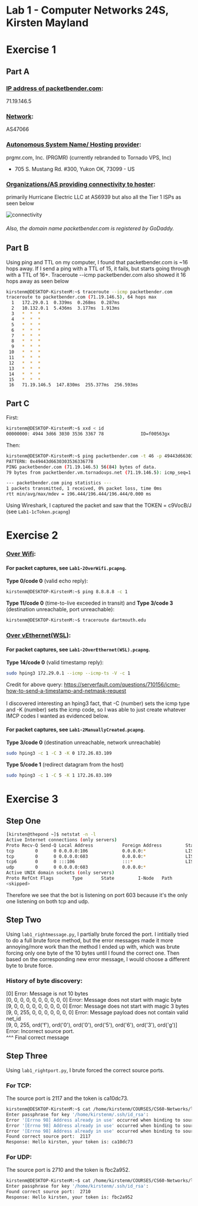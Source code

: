 # Lab 1 - Computer Networks 24S, Kirsten Mayland

# Exercise 1
## Part A
### <ins>IP address of packetbender.com</ins>: 
71.19.146.5
### <ins>Network</ins>: 
AS47066 
### <ins>Autonomous System Name/ Hosting provider</ins>:
prgmr.com, Inc. (PRGMR) (currently rebranded to Tornado VPS, Inc)
* 705 S. Mustang Rd. #300, Yukon OK, 73099  - US

### <ins>Organizations/AS providing connectivity to hoster</ins>:
primarily Hurricane Electric LLC at AS6939 but also all the Tier 1 ISPs as seen below

![connectivity](images/connectivity.png)

###### Also, the domain name packetbender.com is registered by GoDaddy.

## Part B
Using ping and TTL on my computer, I found that packetbender.com is ~16 hops away. If I send a ping with a TTL of 15, it fails, but starts going through with a TTL of 16+. Traceroute --icmp packetbender.com also showed it 16 hops away as seen below

```bash
kirstenm@DESKTOP-KirstenM:~$ traceroute --icmp packetbender.com
traceroute to packetbender.com (71.19.146.5), 64 hops max
  1   172.29.0.1  0.339ms  0.268ms  0.287ms 
  2   10.132.0.1  5.436ms  3.177ms  1.913ms 
  3   *  *  * 
  4   *  *  * 
  5   *  *  * 
  6   *  *  * 
  7   *  *  * 
  8   *  *  * 
  9   *  *  * 
 10   *  *  * 
 11   *  *  * 
 12   *  *  * 
 13   *  *  * 
 14   *  *  * 
 15   *  *  * 
 16   71.19.146.5  147.830ms  255.377ms  256.593ms 
```

## Part C
First:
```bash
kirstenm@DESKTOP-KirstenM:~$ xxd < id
00000000: 4944 3d66 3030 3536 3367 78              ID=f00563gx
```
Then:
```bash
kirstenm@DESKTOP-KirstenM:~$ ping packetbender.com -t 46 -p 49443d6630303536336778 -c 1
PATTERN: 0x49443d6630303536336778
PING packetbender.com (71.19.146.5) 56(84) bytes of data.
79 bytes from packetbender.vm.tornadovps.net (71.19.146.5): icmp_seq=1 ttl=52 time=196 ms

--- packetbender.com ping statistics ---
1 packets transmitted, 1 received, 0% packet loss, time 0ms
rtt min/avg/max/mdev = 196.444/196.444/196.444/0.000 ms
```
Using Wireshark, I captured the packet and saw that the TOKEN = c9VocB/J (see `Lab1-1cToken.pcapng`)

# Exercise 2

### <ins>Over Wifi</ins>:
#### For packet captures, see `Lab1-2OverWifi.pcapng`. 
__Type 0/code 0__ (valid echo reply): 
```bash
kirstenm@DESKTOP-KirstenM:~$ ping 8.8.8.8 -c 1
```
__Type 11/code 0__ (time-to-live exceeded in transit) and __Type 3/code 3__ (destination unreachable, port unreachable):
```bash
kirstenm@DESKTOP-KirstenM:~$ traceroute dartmouth.edu
```

### <ins>Over vEthernet(WSL)</ins>:
#### For packet captures, see `Lab1-2OverEthernet(WSL).pcapng`. 
__Type 14/code 0__ (valid timestamp reply):
```bash
sudo hping3 172.29.0.1 --icmp --icmp-ts -V -c 1
```    
Credit for above query: https://serverfault.com/questions/710156/icmp-how-to-send-a-timestamp-and-netmask-request \
\
I discovered interesting an hping3 fact, that -C (number) sets the icmp type and -K (number) sets the icmp code, so I was able to just create whatever IMCP codes I wanted as evidenced below. 
#### For packet captures, see `Lab1-2ManuallyCreated.pcapng`. 
__Type 3/code 0__ (destination unreachable, network unreachable)
```bash
sudo hping3 -c 1 -C 3 -K 0 172.26.83.109
```
__Type 5/code 1__ (redirect datagram from the host)
```bash
sudo hping3 -c 1 -C 5 -K 1 172.26.83.109
```


# Exercise 3
## Step One
```bash
[kirsten@thepond ~]$ netstat -n -l
Active Internet connections (only servers)
Proto Recv-Q Send-Q Local Address           Foreign Address         State      
tcp        0      0 0.0.0.0:106             0.0.0.0:*               LISTEN     
tcp        0      0 0.0.0.0:603             0.0.0.0:*               LISTEN     
tcp6       0      0 :::106                  :::*                    LISTEN     
udp        0      0 0.0.0.0:603             0.0.0.0:*         
Active UNIX domain sockets (only servers)
Proto RefCnt Flags       Type       State         I-Node   Path
<skipped>
```
Therefore we see that the bot is listening on port 603 because it's the only one listening on both tcp and udp.
## Step Two
Using `lab1_rightmessage.py`, I partially brute forced the port. I intitially tried to do a full brute force method, but the error messages made it more annoying/more work than the method I ended up with, which was brute forcing only one byte of the 10 bytes until I found the correct one. Then based on the corresponding new error message, I would choose a different byte to brute force.

### History of byte discovery:
[0] Error: Message is not 10 bytes \
[0, 0, 0, 0, 0, 0, 0, 0, 0, 0] Error: Message does not start with magic byte \
[9, 0, 0, 0, 0, 0, 0, 0, 0, 0] Error: Message does not start with magic 3 bytes \
[9, 0, 255, 0, 0, 0, 0, 0, 0, 0] Error: Message payload does not contain valid net_id \
[9, 0, 255, ord('f'), ord('0'), ord('0'), ord('5'), ord('6'), ord('3'), ord('g')] Error: Incorrect source port. \
^^^ Final correct message

## Step Three
Using `lab1_rightport.py`, I brute forced the correct source ports.
### For TCP:
The source port is 2117 and the token is ca10dc73.
```bash
kirstenm@DESKTOP-KirstenM:~$ cat /home/kirstenm/COURSES/CS60-Networks/lab1/lab1_rightport.py | ssh kirsten@thepond.cs.dartmouth.edu -p 106 python -
Enter passphrase for key '/home/kirstenm/.ssh/id_rsa': 
Error '[Errno 98] Address already in use' occurred when binding to source port 2000
Error '[Errno 98] Address already in use' occurred when binding to source port 2001
Error '[Errno 98] Address already in use' occurred when binding to source port 2002
Found correct source port:  2117
Response: Hello kirsten, your token is: ca10dc73
```
### For UDP:
The source port is 2710 and the token is fbc2a952.
```bash
kirstenm@DESKTOP-KirstenM:~$ cat /home/kirstenm/COURSES/CS60-Networks/lab1/lab1_rightport.py | ssh kirsten@thepond.cs.dartmouth.edu -p 106 python -
Enter passphrase for key '/home/kirstenm/.ssh/id_rsa': 
Found correct source port:  2710
Response: Hello kirsten, your token is: fbc2a952
```